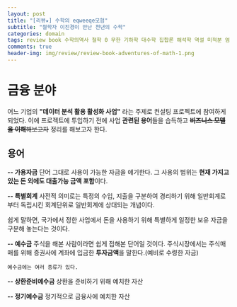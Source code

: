```yaml
---  
layout: post  
title: "[리뷰★] 수학의 eqweeqe모험"  
subtitle: "철학자 이진경이 만난 천년의 수학"  
categories: domain  
tags: review book 수학의역사 철학 0 무한 기하학 대수학 집합론 해석학 역설 미적분 엄밀성 불완전성  
comments: true  
header-img: img/review/review-book-adventures-of-math-1.png
---  
```

  
#  금융 분야
어느 기업의 **"데이터 분석 활용 활성화 사업"** 라는 주제로 컨설팅 프로젝트에 참여하게 되었다. 
이에 프로젝트에 투입하기 전에 사업 **관련된 용어**들을 습득하고 ~~**비즈니스 모델을 이해**해보고자~~ 정리를 해보고자 한다.

## 용어
**-- 가용자금**
단어 그대로 사용이 가능한 자금을 얘기한다. 그 사용의 범위는 **현재 가지고 있는 돈 외에도 대출가능 금액 포함**이다.

**-- 특별회계**
사전적 의미로는 특정의 수입, 지출을 구분하여 경리하기 위해 일반회계로부터 독립시킨 회계단위로 일반회계에 상대되는 개념이다.

쉽게 말하면, 국가에서 정한 사업에서 돈을 사용하기 위해 특별하게 일정한 보유 자금을 구분해 놓는다는 것이다.

**-- 예수금**
	주식을 해본 사람이라면 쉽게 접해본 단어일 것이다.
	주식시장에서는 주식매매를 위해 증권사에 계좌에 입금한 **투자금액**을 말한다.(예비로 수령한 자금)
	
	예수금에는 여러 종류가 있다.

**-- 상환준비예수금**
상환을 준비하기 위해 예치한 자산

**-- 정기예수금**
정기적으로 금융사에 예치한 자산

